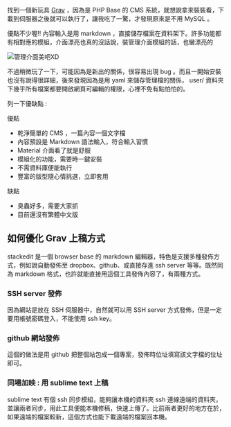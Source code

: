 <p><img src="https://dl.dropboxusercontent.com/u/6217074/blog/2015-11/grav-front.png" alt="" title=""></p>

<p>找到一個新玩具 <a href="http://getgrav.org/">Grav</a> ，因為是 PHP Base 的 CMS 系統，就想說拿來裝裝看，下載到伺服器之後就可以執行了，讓我吃了一驚，才發現原來是不用 MySQL 。</p>

<p>優點不少喔!! 內容輸入是用 markdown ，直接儲存檔案在資料架下。許多功能都有相對應的模組，介面漂亮也真的沒話說，裝管理介面模組的話，也蠻漂亮的</p>

<p><img src="https://dl.dropboxusercontent.com/u/6217074/blog/2015-11/grav-admin.png" alt="管理介面美吧XD" title=""></p>

<p>不過稍微玩了一下，可能因為是新出的關係，很容易出現 bug 。而且一開始安裝也沒有說得很詳細，後來發現因為是用 yaml 來儲存管理檔的關係， user/ 資料夾下幾乎所有檔案都要開啟網頁可編輯的權限，心裡不免有點怕怕的。</p>

<p>列一下優缺點 : </p>

<p>優點</p>

<ul>
<li>乾淨簡單的 CMS ，一篇內容一個文字檔</li>
<li>內容預設是 Markdown 語法輸入，符合輸入習慣</li>
<li>Material 介面看了就是舒服</li>
<li>模組化的功能，需要時一鍵安裝</li>
<li>不需資料庫便能執行</li>
<li>豐富的版型隨心情挑選，立即套用</li>
</ul>

<p>缺點</p>

<ul>
<li>臭蟲好多，需要大家抓</li>
<li>目前還沒有繁體中文版 </li>
</ul>



<h2 id="如何優化-grav-上稿方式">如何優化 Grav 上稿方式</h2>

<p>stackedit 是一個 browser base 的 markdown 編輯器，特色是支援多種發佈方式，例如說自動發佈至 dropbox、github、或直接存進 ssh server 等等。既然同為 markdown 格式，也許就能直接用這個工具發佈內容了，有兩種方式。</p>

<h3 id="ssh-server-發佈">SSH server 發佈</h3>

<p>因為網站是放在 SSH 伺服器中，自然就可以用 SSH server 方式發佈，但是一定要用帳號密碼登入，不能使用 ssh key。</p>

<h3 id="github-網站發佈">github 網站發佈</h3>

<p>這個的做法是用 github 把整個站包成一個專案，發佈時位址填寫該文字檔的位址即可。</p>



<h3 id="同場加映-用-sublime-text-上稿">同場加映 : 用 sublime text 上稿</h3>

<p>sublime text 有個 ssh 同步模組，能夠讓本機的資料夾 ssh 連線遠端的資料夾，並讓兩者同步，用此工具便能本機修稿，快速上傳了。比前兩者更好的地方在於，如果遠端的檔案較新，這個方式也能下載遠端的檔案回本機。</p>